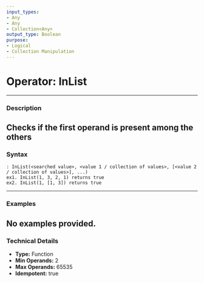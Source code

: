 ```yaml
---
input_types:
- Any
- Any
- Collection<Any>
output_type: Boolean
purpose:
- Logical
- Collection Manipulation
---
```

# Operator: InList
---
### **Description**
Checks if the first operand is present among the others
---
### **Syntax**
```
: InList(<searched value>, <value 1 / collection of values>, [<value 2 / collection of values>], ...)
ex1. InList(1, 3, 2, 1) returns true
ex2. InList(1, [1, 3]) returns true
```
---
### **Examples**
No examples provided.
---
### **Technical Details**
- **Type:** Function
- **Min Operands:** 2
- **Max Operands:** 65535
- **Idempotent:** true